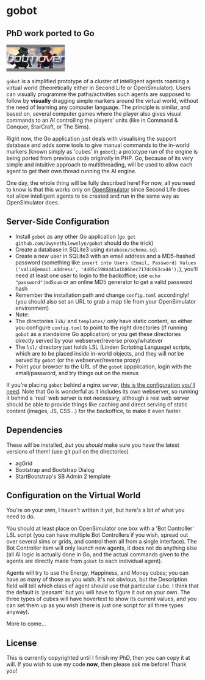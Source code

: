 # gobot
## PhD work ported to Go

![botmover logo](templates/images/botmover-logo-70px.jpg)

`gobot` is a simplified prototype of a cluster of intelligent agents roaming a virtual world (theoretically either in Second Life or OpenSimulator). Users can visually programme the paths/activities such agents are supposed to follow by __visually__ dragging simple markers around the virtual world, without the need of learning any computer language. The principle is similar, and based on, several computer games where the player also gives visual commands to an AI controlling the players' units (like in Command & Conquer, StarCraft, or The Sims).

Right now, the Go application just deals with visualising the support database and adds some tools to give manual commands to the in-world markers (known simply as 'cubes' in `gobot`); a prototype run of the engine is being ported from previous code originally in PHP. Go, because of its very simple and intuitive approach to multithreading, will be used to allow each agent to get their own thread running the AI engine.
 
One day, the whole thing will be fully described here!
For now, all you need to know is that this works only on [OpenSimulator](http://opensimulator.org) since Second Life does not allow intelligent agents to be created and run in the same way as OpenSimulator does.

## Server-Side Configuration

- Install `gobot` as any other Go application (`go get github.com/GwynethLlewelyn/gobot` should do the trick)
- Create a database in SQLite3 using `database/schema.sql`
- Create a new user in SQLite3 with an email address and a MD5-hashed password (something like `insert into Users (Email, Password) Values ('valid@email.address', '4405c5984441a1b86bec717dc063ca46');`), you'll need at least one user to login to the backoffice; use `echo "password"|md5sum` or an online MD5 generator to get a valid password hash
- Remember the installation path and change `config.toml` accordingly! (you should also set an URL to grab a map tile from your OpenSimulator environment)
- Note:
 - The directories `lib/` and `templates/` only have static content, so either you configure `config.toml` to  point to the right directories (if running `gobot` as a standalone Go application) or you get these directories directly served by your webserver/reverse proxy/whatever
 - The `lsl/` directory just holds LSL (Linden Scripting Language) scripts, which are to be placed inside in-world objects, and they will *not* be served by `gobot` (or the webserver/reverse proxy)
- Point your browser to the URL of the `gobot` appplication, login with the email/password, and try things out on the menus

If you're placing `gobot` behind a nginx server, [this is the configuration you'll need](nginx-config.md). Note that Go is wonderful as it includes its own webserver, so running it behind a 'real' web server is not necessary, although a real web server should be able to provide things like caching and direct serving of static content (images, JS, CSS...) for the backoffice, to make it even faster.

## Dependencies

These will be installed, *but* you *should* make sure you have the latest versions of them! (use git pull on the directories)

- agGrid
- Bootstrap and Bootstrap Dialog
- StartBootstrap's SB Admin 2 template

## Configuration on the Virtual World

You're on your own, I haven't written it yet, but here's a bit of what you need to do.

You should at least place on OpenSimulator one box with a 'Bot Controller' LSL script (you can have multiple Bot Controllers if you wish, spread out over several sims or grids, and control them all from a single interface). The Bot Controller item will only launch new agents, it does not do anything else (all AI logic is actually done in Go, and the actual commands given to the agents are directly made from `gobot` to each individual agent).

Agents will try to use the Energy, Happiness, and Money cubes; you can have as many of those as you wish. It's not obvious, but the Description field will tell which class of agent should use that particular cube. I think that the default is 'peasant' but you will have to figure it out on your own. The three types of cubes will have hovertext to show its current values, and you can set them up as you wish (there is just one script for all three types anyway).

More to come...

## License

This is currently copyrighted until I finish my PhD, then you can copy it at will. If you wish to use my code **now**, then please ask me before! Thank you!